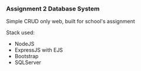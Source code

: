 ### Assignment 2 Database System

Simple CRUD only web, built for school's assignment

Stack used:
- NodeJS
- ExpressJS with EJS
- Bootstrap
- SQLServer